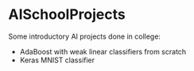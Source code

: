 # AISchoolProjects
Some introductory AI projects done in college:
- AdaBoost with weak linear classifiers from scratch
- Keras MNIST classifier
